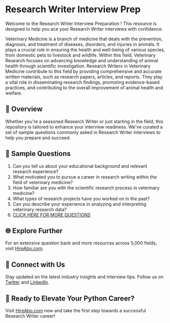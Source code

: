# Research Writer Interview Prep

Welcome to the Research Writer Interview Preparation ! This resource is designed to help you ace your Research Writer interviews with confidence.

Veterinary Medicine is a branch of medicine that deals with the prevention, diagnosis, and treatment of diseases, disorders, and injuries in animals. It plays a crucial role in ensuring the health and well-being of various species, from domestic pets to livestock and wildlife. Within this field, Veterinary Research focuses on advancing knowledge and understanding of animal health through scientific investigation. Research Writers in Veterinary Medicine contribute to this field by providing comprehensive and accurate written materials, such as research papers, articles, and reports. They play a vital role in disseminating research findings, promoting evidence-based practices, and contributing to the overall improvement of animal health and welfare.

## 🚀 Overview

Whether you're a seasoned Research Writer or just starting in the field, this repository is tailored to enhance your interview readiness. We've curated a set of sample questions commonly asked in Research Writer interviews to help you prepare and succeed.

## 📝 Sample Questions

1. Can you tell us about your educational background and relevant research experience?
2. What motivated you to pursue a career in research writing within the field of veterinary medicine?
3. How familiar are you with the scientific research process in veterinary medicine?
4. What types of research projects have you worked on in the past?
5. Can you describe your experience in analyzing and interpreting veterinary research data?
6. [CLICK HERE FOR MORE QUESTIONS](https://hireabo.com/job/24_2_41/Research%20Writer)

## 🌐 Explore Further

For an extensive question bank and more resources across 5,000 fields, visit [HireAbo.com](https://www.hireabo.com).

## 📱 Connect with Us

Stay updated on the latest industry insights and interview tips. Follow us on [Twitter](https://twitter.com/hireabo) and [LinkedIn](https://www.linkedin.com/in/hire-abo-3609972a8/).

## 🚀 Ready to Elevate Your Python Career?

Visit [HireAbo.com](https://www.hireabo.com) now and take the first step towards a successful Research Writer career!